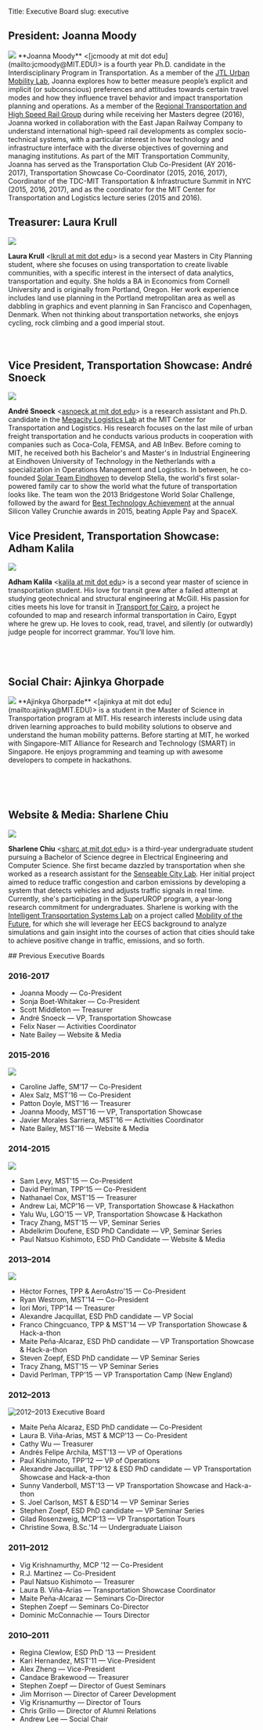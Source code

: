 Title: Executive Board
slug: executive

## President: Joanna Moody
<div style="min-height: 220px">
<img class="exec_pic" src="/image/board/17-18/Joanna_Moody.jpeg">
**Joanna Moody** <[jcmoody at mit dot edu](mailto:jcmoody@MIT.EDU)> is a fourth year Ph.D. candidate in the Interdisciplinary Program in Transportation. As a member of the <a href="https://mobility.mit.edu/">JTL Urban Mobility Lab</a>, Joanna explores how to better measure people’s explicit and implicit (or subconscious) preferences and attitudes towards certain travel modes and how they influence travel behavior and impact transportation planning and operations. As a member of the <a href="http://web.mit.edu/hsr-group/">Regional Transportation and High Speed Rail Group</a> during while receiving her Masters degree (2016), Joanna worked in collaboration with the East Japan Railway Company to understand international high-speed rail developments as complex socio-technical systems, with a particular interest in how technology and infrastructure interface with the diverse objectives of governing and managing institutions. As part of the MIT Transportation Community, Joanna has served as the Transportation Club Co-President (AY 2016-2017), Transportation Showcase Co-Coordinator (2015, 2016, 2017), Coordinator of the TDC-MIT Transportation & Infrastructure Summit in NYC (2015, 2016, 2017), and as the coordinator for the MIT Center for Transportation and Logistics lecture series (2015 and 2016).
</div>

## Treasurer: Laura Krull
<div style="min-height: 220px">
<img class="exec_pic" src="/image/board/17-18/Laura_Krull.JPG">

**Laura Krull** <[lkrull at mit dot edu](mailto:lkrull@MIT.EDU)> is a second year Masters in City Planning student, where she focuses on using transportation to create livable communities, with a specific interest in the intersect of data analytics, transportation and equity. She holds a BA in Economics from Cornell University and is originally from Portland, Oregon. Her work experience includes land use planning in the Portland metropolitan area as well as dabbling in graphics and event planning in San Francisco and Copenhagen, Denmark.  When not thinking about transportation networks, she enjoys cycling,  rock climbing and a good imperial stout.  
</div>

## Vice President, Transportation Showcase: André Snoeck
<div style="min-height: 220px">
<img class="exec_pic" src="/image/board/17-18/Andre_Snoeck.jpg">

**André Snoeck** <[asnoeck at mit dot edu](mailto:asnoeck@MIT.EDU)> is a research assistant and Ph.D. candidate in the <a href="http://megacitylab.mit.edu" target="_blank">Megacity Logistics Lab</a> at the MIT Center for Transportation and Logistics. His research focuses on the last mile of urban freight transportation and he conducts various products in cooperation with companies such as Coca-Cola, FEMSA, and AB InBev. Before coming to MIT, he received both his Bachelor's and Master's in Industrial Engineering at Eindhoven University of Technology in the Netherlands with a specialization in Operations Management and Logistics. In between, he co-founded <a href="http://www.solarteameindhoven.nl/">Solar Team Eindhoven</a> to develop Stella, the world's first solar-powered family car to show the world what the future of transportation looks like. The team won the 2013 Bridgestone World Solar Challenge, followed by the award for <a href="https://techcrunch.com/events/8th-annual-crunchies-awards/winners/" target="_blank">Best Technology Achievement</a> at the annual Silicon Valley Crunchie awards in 2015, beating Apple Pay and SpaceX.
</div>

## Vice President, Transportation Showcase: Adham Kalila
<div style="min-height: 200px;">
<img class="exec_pic" src="/image/board/17-18/Adham_Kalila.jpeg">

**Adham Kalila** <[kalila at mit dot edu](mailto:kalila@@MIT.EDU)> is a second year master of science in transportation student. His love for transit grew after a failed attempt at studying geotechnical and structural engineering at McGill. His passion for cities meets his love for transit in <a href="http://transportforcairo.com/" target="_blank">Transport for Cairo</a>, a project he cofounded to map and research informal transportation in Cairo, Egypt where he grew up. He loves to cook, read, travel, and silently (or outwardly) judge people for incorrect grammar. You’ll love him. 
</div>

## Social Chair: Ajinkya Ghorpade
<div style="min-height: 200px;">
<img class="exec_pic" src="/image/board/17-18/Ajinkya_Ghorpade.jpg">
**Ajinkya Ghorpade** <[ajinkya at mit dot edu](mailto:ajinkya@MIT.EDU)> is a student in the Master of Science in Transportation program at MIT. His research interests include using data driven learning approaches to build mobility solutions to observe and understand the human mobility patterns. Before starting at MIT, he worked with Singapore-MIT Alliance for Research and Technology (SMART) in Singapore. He enjoys programming and teaming up with awesome developers to compete in hackathons.
</div>

## Website & Media: Sharlene Chiu
<div style="min-height: 220px;">
<img class="exec_pic" src="/image/board/17-18/Sharlene_Chiu.jpg">

**Sharlene Chiu** <[sharc at mit dot edu](mailto:sharc@MIT.EDU)> is a third-year undergraduate student pursuing a Bachelor of Science degree in Electrical Engineering and Computer Science. She first became dazzled by transportation when she worked as a research assistant for the <a href="http://senseable.mit.edu" target="_blank">Senseable City Lab</a>. Her initial project aimed to reduce traffic congestion and carbon emissions by developing a system that detects vehicles and adjusts traffic signals in real time. Currently, she's participating in the SuperUROP program, a year-long research commitment for undergraduates. Sharlene is working with the <a href="https://its.mit.edu" target="_blank">Intelligent Transportation Systems Lab</a> on a project called <a href="https://its.mit.edu/mobility-future" target="_blank">Mobility of the Future</a>, for which she will leverage her EECS background to analyze simulations and gain insight into the courses of action that cities should take to achieve positive change in traffic, emissions, and so forth.
</div>
## Previous Executive Boards

### 2016-2017

- Joanna Moody — Co-President
- Sonja Boet-Whitaker — Co-President
- Scott Middleton — Treasurer
- André Snoeck — VP, Transportation Showcase
- Felix Naser — Activities Coordinator
- Nate Bailey — Website & Media

### 2015-2016
<img class="exec_old" src="/image/board/2015-2016.jpg">

- Caroline Jaffe, SM'17 — Co-President
- Alex Salz, MST'16 — Co-President
- Patton Doyle, MST'16 — Treasurer
- Joanna Moody, MST'16 — VP, Transportation Showcase
- Javier Morales Sarriera, MST'16 — Activities Coordinator
- Nate Bailey, MST'16 — Website & Media

### 2014-2015
<img class="exec_old" src="/image/board/2014-2015.jpg">

- Sam Levy, MST'15 — Co-President
- David Perlman, TPP'15 — Co-President
- Nathanael Cox, MST'15 — Treasurer
- Andrew Lai, MCP'16 — VP, Transportation Showcase & Hackathon
- Yalu Wu, LGO'15 — VP, Transportation Showcase & Hackathon
- Tracy Zhang, MST'15 — VP, Seminar Series
- Abdelkrim Doufene, ESD PhD Candidate — VP, Seminar Series
- Paul Natsuo Kishimoto, ESD PhD Candidate — Website & Media

### 2013–2014
<img class="exec_old" src="/image/board/2013-2014.jpg">

- Hèctor Fornes, TPP & AeroAstro'15 — Co-President
- Ryan Westrom, MST'14 — Co-President
- Iori Mori, TPP'14 — Treasurer
- Alexandre Jacquillat, ESD PhD candidate — VP Social
- Franco Chingcuanco, TPP & MST'14 — VP Transportation Showcase & Hack-a-thon
- Maite Peña-Alcaraz, ESD PhD candidate — VP Transportation Showcase & Hack-a-thon
- Steven Zoepf, ESD PhD candidate — VP Seminar Series
- Tracy Zhang, MST'15 — VP Seminar Series
- David Perlman, TPP'15 — VP Transportation Camp (New England)

### 2012–2013
![2012–2013 Executive Board](/image/board/2012-2013.png)

- Maite Peña Alcaraz, ESD PhD candidate — Co-President
- Laura B. Viña-Arias, MST & MCP'13 — Co-President
- Cathy Wu — Treasurer
- Andrés Felipe Archila, MST'13 — VP of Operations
- Paul Kishimoto, TPP'12 — VP of Operations
- Alexandre Jacquillat, TPP'12 & ESD PhD candidate — VP Transportation Showcase and Hack-a-thon
- Sunny Vanderboll, MST'13 — VP Transportation Showcase and Hack-a-thon
- S. Joel Carlson, MST & ESD'14 — VP Seminar Series
- Stephen Zoepf, ESD PhD candidate — VP Seminar Series
- Gilad Rosenzweig, MCP'13 — VP Transportation Tours
- Christine Sowa, B.Sc.'14 — Undergraduate Liaison

### 2011–2012
- Vig Krishnamurthy, MCP '12 — Co-President
- R.J. Martinez — Co-President
- Paul Natsuo Kishimoto — Treasurer
- Laura B. Viña-Arias — Transportation Showcase Coordinator
- Maite Peña-Alcaraz — Seminars Co-Director
- Stephen Zoepf — Seminars Co-Director
- Dominic McConnachie — Tours Director

### 2010–2011
- Regina Clewlow, ESD PhD '13 — President
- Kari Hernandez, MST'11 — Vice-President
- Alex Zheng — Vice-President
- Candace Brakewood — Treasurer
- Stephen Zoepf — Director of Guest Seminars
- Jim Morrison — Director of Career Development
- Vig Krisnamurthy — Director of Tours
- Chris Grillo — Director of Alumni Relations
- Andrew Lee — Social Chair
